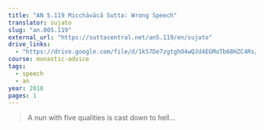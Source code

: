 ```yaml
---
title: "AN 5.119 Micchāvācā Sutta: Wrong Speech"
translator: sujato
slug: "an.005.119"
external_url: "https://suttacentral.net/an5.119/en/sujato"
drive_links:
  - "https://drive.google.com/file/d/1kS7De7zgtghO4wQJd4EGMoTb68HZC4Rs/view?usp=drivesdk"
course: monastic-advice
tags:
  - speech
  - an
year: 2018
pages: 1
---
```


> A nun with five qualities is cast down to hell...
